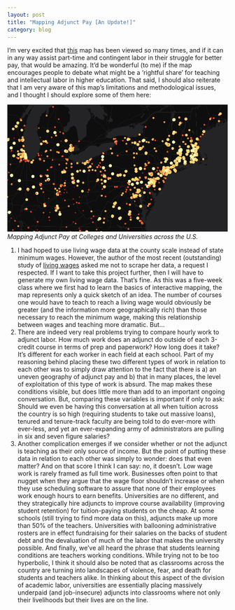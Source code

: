 ```yaml
---
layout: post
title: "Mapping Adjunct Pay [An Update!]"
category: blog
---
```

I’m very excited that [this](http://crisisofenclosure.com/category/longform/cartodb.html) map has been viewed so many times, and if it can in any way assist part-time and contingent labor in their struggle for better pay, that would be amazing. It’d be wonderful (to me) if the map encourages people to debate what might be a ‘rightful share’ for teaching and intellectual labor in higher education. That said, I should also reiterate that I am very aware of this map’s limitations and methodological issues, and I thought I should explore some of them here:

[![Adjunct map](/img/adjunctimage.png)](http://crisisofenclosure.com/category/longform/cartodb.html)
<cite>*Mapping Adjunct Pay at Colleges and Universities across the U.S.*</cite>

1. I had hoped to use living wage data at the county scale instead of state minimum wages. However, the author of the most recent (outstanding) study of [living wages](http://storymaps.esri.com/stories/2015/living-wage-map/) asked me not to scrape her data, a request I respected. If I want to take this project further, then I will have to generate my own living wage data. That’s fine. As this was a five-week class where we first had to learn the basics of interactive mapping, the map represents only a quick sketch of an idea. The number of courses one would have to teach to reach a living wage would obviously be greater (and the information more geographically rich) than those necessary to reach the minimum wage, making this relationship between wages and teaching more dramatic. But…
2. There are indeed very real problems trying to compare hourly work to adjunct labor. How much work does an adjunct do outside of each 3-credit course in terms of prep and paperwork? How long does it take? It’s different for each worker in each field at each school. Part of my reasoning behind placing these two different types of work in relation to each other was to simply draw attention to the fact that there is a) an uneven geography of adjunct pay and b) that in many places, the level of exploitation of this type of work is absurd. The map makes these conditions visible, but does little more than add to an important ongoing conversation.
But, comparing these variables is important if only to ask: Should we even be having this conversation at all when tuition across the country is so high (requiring students to take out massive loans), tenured and tenure-track faculty are being told to do ever-more with ever-less, and yet an ever-expanding army of administrators are pulling in six and seven figure salaries?
3. Another complication emerges if we consider whether or not the adjunct is teaching as their only source of income. But the point of putting these data in relation to each other was simply to wonder: does that even matter? And on that score I think I can say: no, it doesn’t. Low wage work is rarely framed as full time work. Businesses often point to that nugget when they argue that the wage floor shouldn’t increase or when they use scheduling software to assure that none of their employees work enough hours to earn benefits. Universities are no different, and they strategically hire adjuncts to improve course availability (improving student retention) for tuition-paying students on the cheap. At some schools (still trying to find more data on this), adjuncts make up more than 50% of the teachers. Universities with ballooning administrative rosters are in effect fundraising for their salaries on the backs of student debt and the devaluation of much of the labor that makes the university possible.
And finally, we’ve all heard the phrase that students learning conditions are teachers working conditions. While trying not to be too hyperbolic, I think it should also be noted that as classrooms across the country are turning into landscapes of violence, fear, and death for students and teachers alike.  In thinking about this aspect of the division of academic labor, universities are essentially placing massively underpaid (and job-insecure) adjuncts into classrooms where not only their livelihoods but their lives are on the line.
